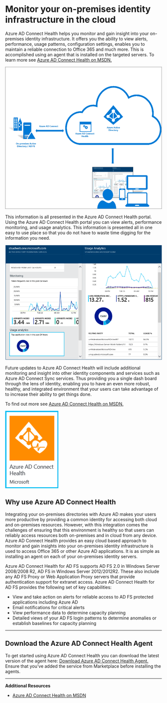 <properties 
	pageTitle="Monitor your on-premises identity infrastructure in the cloud." 
	description="This is the Azure AD Connect Health page that describes what it is and why you would use it." 
	services="active-directory" 
	documentationCenter="" 
	authors="billmath" 
	manager="swadhwa" 
	editor="curtand"/>

<tags 
	ms.service="active-directory" 
	ms.workload="identity" 
	ms.tgt_pltfrm="na" 
	ms.devlang="na" 
	ms.topic="article" 
	ms.date="05/28/2015" 
	ms.author="billmath"/>

# Monitor your on-premises identity infrastructure in the cloud

Azure AD Connect Health helps you monitor and gain insight into your on-premises identity infrastructure. It offers you the ability to view alerts, performance, usage patterns, configuration settings, enables you to maintain a reliable connection to Office 365 and much more. This is accomplished using an agent that is installed on the targeted servers.  To learn more see [Azure AD Connect Health on MSDN.](https://msdn.microsoft.com/library/azure/dn906722.aspx)  

![What is Azure AD Connect Health](./media/active-directory-aadconnect-health/aadconnecthealth2.png)


This information is all presented in the Azure AD Connect Health portal.  Using the Azure AD Connect Health portal you can view alerts, performance monitoring, and usage analytics.  This information is presented all in one easy to use place so that you do not have to waste time digging for the information you need.

![What is Azure AD Connect Health](./media/active-directory-aadconnect-health/usage.png)

Future updates to Azure AD Connect Health will include additional monitoring and insight into other identity components and services such as Azure AD Connect Sync services. Thus providing you a single dash board through the lens of identity, enabling you to have an even more robust, healthy, and integrated environment that your users can take advantage of to increase their ability to get things done.

To find out more see [Azure AD Connect Health on MSDN.](https://msdn.microsoft.com/library/azure/dn906722.aspx)


![What is Azure AD Connect Health](./media/active-directory-aadconnect-health/logo1.png)




## Why use Azure AD Connect Health

Integrating your on-premises directories with Azure AD makes your users more productive by providing a common identity for accessing both cloud and on-premises resources. However, with this integration comes the challenges of ensuring that this environment is healthy so that users can reliably access resources both on-premises and in cloud from any device. Azure AD Connect Health provides an easy cloud based approach to monitor and gain insights into your on-premises identity infrastructure is used to access Office 365 or other Azure AD applications. It is as simple as installing an agent on each of your on-premises identity servers. 

Azure AD Connect Health for AD FS supports AD FS 2.0 in Windows Server 2008/2008 R2, AD FS in Windows Server 2012/2012R2. These also include any AD FS Proxy or Web Application Proxy servers that provide authentication support for extranet access. Azure AD Connect Health for AD FS provides the following set of key capabilities:

- View and take action on alerts for reliable access to AD FS protected applications including Azure AD
- Email notifications for critical alerts
- View performance data to determine capacity planning
- Detailed views of your AD FS login patterns to determine anomalies or establish baselines for capacity planning



----------------------------------------------------------------------------------------------------------
## Download the Azure AD Connect Health Agent

To get started using Azure AD Connect Health you can download the latest version of the agent here:  [Download Azure AD Connect Health Agent.](http://go.microsoft.com/fwlink/?LinkID=518973) Ensure that you’ve added the service from Marketplace before installing the agents.

----------------------------------------------------------------------------------------------------------





**Additional Resources**

* [Azure AD Connect Health on MSDN](https://msdn.microsoft.com/library/azure/dn906722.aspx)


 

<!---HONumber=62-->